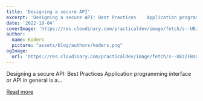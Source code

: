 ```yaml
---
title: 'Designing a secure API'
excerpt: 'Designing a secure API: Best Practices    Application programming interface or API in general is a...'
date: '2022-10-04'
coverImage: 'https://res.cloudinary.com/practicaldev/image/fetch/s--UEzZFBsG--/c_imagga_scale,f_auto,fl_progressive,h_420,q_auto,w_1000/https://dev-to-uploads.s3.amazonaws.com/uploads/articles/v1e55fk70uk2hmebkd1x.png'
author:
  name: Koders
  picture: "assets/blog/authors/koders.png"
ogImage:
  url: 'https://res.cloudinary.com/practicaldev/image/fetch/s--UEzZFBsG--/c_imagga_scale,f_auto,fl_progressive,h_420,q_auto,w_1000/https://dev-to-uploads.s3.amazonaws.com/uploads/articles/v1e55fk70uk2hmebkd1x.png'
---
```


Designing a secure API: Best Practices    Application programming interface or API in general is a...

[Read more](https://dev.to/vaultree/designing-a-secure-api-4059)
